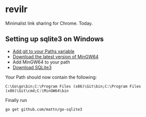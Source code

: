 revilr
======

Minimalist link sharing for Chrome. Today.

Setting up sqlite3 on Windows
-----------------------------

* [Add git to your Paths variable](http://blog.countableset.ch/2012/06/07/adding-git-to-windows-7-path/)
* [Download the latest version of MinGW64](http://sourceforge.net/projects/mingw-w64/files/mingw-w64/mingw-w64-release/)
* Add MinGW64 to your path
* [Download SQLite3](http://mislav.uniqpath.com/rails/install-sqlite3/)

Your Path should now contain the following:

	C:\Go\go\bin;C:\Program Files (x86)\Git\bin;C:\Program Files (x86)\Git\cmd;C:\MinGW64\bin

Finally run

	go get github.com/mattn/go-sqlite3
